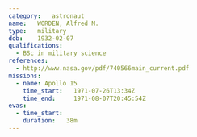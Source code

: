```yaml
---
category:	astronaut
name:	WORDEN, Alfred M.
type:	military
dob:	1932-02-07
qualifications:
  - BSc in military science
references:
  - http://www.nasa.gov/pdf/740566main_current.pdf
missions:
  - name: Apollo 15
    time_start:   1971-07-26T13:34Z
    time_end:     1971-08-07T20:45:54Z
evas:
  - time_start: 
    duration:   38m
---
```


